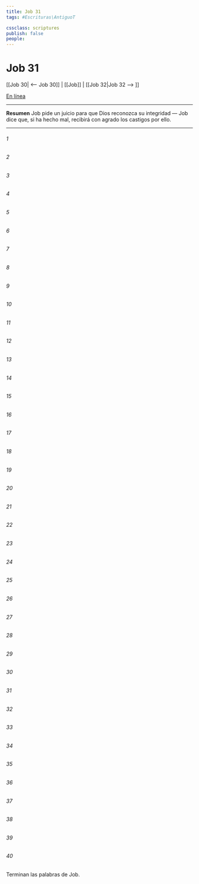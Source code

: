 ```yaml
---
title: Job 31
tags: #Escrituras\AntiguoT

cssclass: scriptures
publish: false
people:
---
```


# Job 31
[[Job 30| <-- Job 30]] | [[Job]] | [[Job 32|Job 32 --> ]]

[En línea](https://churchofjesuschrist.org/study/scriptures/ot/job/31?lang=spa)

---
__Resumen__
Job pide un juicio para que Dios reconozca su integridad — Job dice que, si ha hecho mal, recibirá con agrado los castigos por ello.

---
###### 1 


###### 2 


###### 3 


###### 4 


###### 5 


###### 6 


###### 7 


###### 8 


###### 9 


###### 10 


###### 11 


###### 12 


###### 13 


###### 14 


###### 15 


###### 16 


###### 17 


###### 18 


###### 19 


###### 20 


###### 21 


###### 22 


###### 23 


###### 24 


###### 25 


###### 26 


###### 27 


###### 28 


###### 29 


###### 30 


###### 31 


###### 32 


###### 33 


###### 34 


###### 35 


###### 36 


###### 37 


###### 38 


###### 39 


###### 40 


Terminan las palabras de Job.

